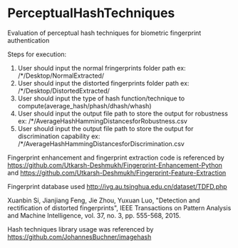 # PerceptualHashTechniques
Evaluation of perceptual hash techniques for biometric fingerprint authentication

Steps for execution:
1. User should input the normal fringerprints folder path ex: /*/Desktop/NormalExtracted/
2. User should input the distorted fingerprints folder path ex: /*/Desktop/DistortedExtracted/
3. User should input the type of hash function/technique to compute(average_hash/phash/dhash/whash)
4. User should input the output file path to store the output for robustness ex: /*/AverageHashHammingDistancesforRobustness.csv
5. User should input the output file path to store the output for discrimination capability ex: /*/AverageHashHammingDistancesforDiscrimination.csv


Fingerprint enhancement and fingerprint extraction code is referenced by https://github.com/Utkarsh-Deshmukh/Fingerprint-Enhancement-Python and https://github.com/Utkarsh-Deshmukh/Fingerprint-Feature-Extraction

Fingerprint database used http://ivg.au.tsinghua.edu.cn/dataset/TDFD.php

Xuanbin Si, Jianjiang Feng, Jie Zhou, Yuxuan Luo, "Detection and rectification of distorted fingerprints", IEEE Transactions on Pattern Analysis and Machine Intelligence, vol. 37, no. 3, pp. 555-568, 2015.

Hash techniques library usage was referenced by https://github.com/JohannesBuchner/imagehash
